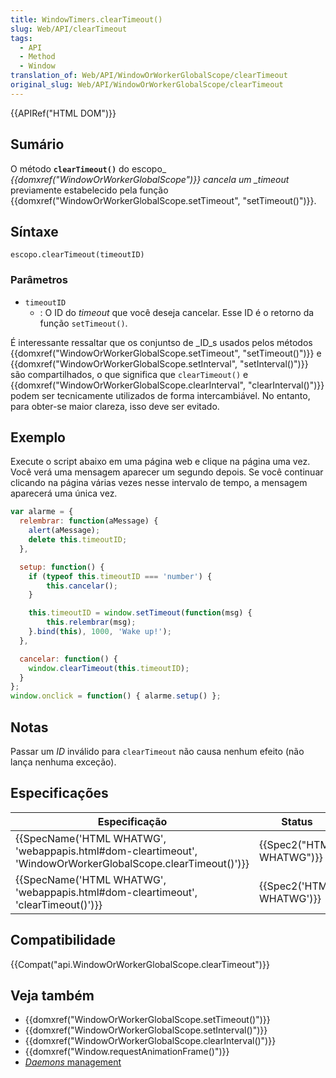 ```yaml
---
title: WindowTimers.clearTimeout()
slug: Web/API/clearTimeout
tags:
  - API
  - Method
  - Window
translation_of: Web/API/WindowOrWorkerGlobalScope/clearTimeout
original_slug: Web/API/WindowOrWorkerGlobalScope/clearTimeout
---
```

{{APIRef("HTML DOM")}}

## Sumário

O método **`clearTimeout()`** do escopo\_ _{{domxref("WindowOrWorkerGlobalScope")}} cancela um \_timeout_ previamente estabelecido pela função {{domxref("WindowOrWorkerGlobalScope.setTimeout", "setTimeout()")}}.

## Síntaxe

    escopo.clearTimeout(timeoutID)

### Parâmetros

- `timeoutID`
  - : O ID do _timeout_ que você deseja cancelar. Esse ID é o retorno da função `setTimeout()`.

É interessante ressaltar que os conjuntso de \_ID_s usados pelos métodos {{domxref("WindowOrWorkerGlobalScope.setTimeout", "setTimeout()")}} e {{domxref("WindowOrWorkerGlobalScope.setInterval", "setInterval()")}} são compartilhados, o que significa que `clearTimeout()` e {{domxref("WindowOrWorkerGlobalScope.clearInterval", "clearInterval()")}} podem ser tecnicamente utilizados de forma intercambiável. No entanto, para obter-se maior clareza, isso deve ser evitado.

## Exemplo

Execute o script abaixo em uma página web e clique na página uma vez. Você verá uma mensagem aparecer um segundo depois. Se você continuar clicando na página várias vezes nesse intervalo de tempo, a mensagem aparecerá uma única vez.

```js
var alarme = {
  relembrar: function(aMessage) {
    alert(aMessage);
    delete this.timeoutID;
  },

  setup: function() {
    if (typeof this.timeoutID === 'number') {
        this.cancelar();
    }

    this.timeoutID = window.setTimeout(function(msg) {
        this.relembrar(msg);
    }.bind(this), 1000, 'Wake up!');
  },

  cancelar: function() {
    window.clearTimeout(this.timeoutID);
  }
};
window.onclick = function() { alarme.setup() };
```

## Notas

Passar um _ID_ inválido para `clearTimeout` não causa nenhum efeito (não lança nenhuma exceção).

## Especificações

| Especificação                                                                                                                                    | Status                           | Comentário                                       |
| ------------------------------------------------------------------------------------------------------------------------------------------------ | -------------------------------- | ------------------------------------------------ |
| {{SpecName('HTML WHATWG', 'webappapis.html#dom-cleartimeout', 'WindowOrWorkerGlobalScope.clearTimeout()')}} | {{Spec2("HTML WHATWG")}} | Método movido para `WindowOrWorkerGlobalScope` . |
| {{SpecName('HTML WHATWG', 'webappapis.html#dom-cleartimeout', 'clearTimeout()')}}                                     | {{Spec2('HTML WHATWG')}} |                                                  |

## Compatibilidade

{{Compat("api.WindowOrWorkerGlobalScope.clearTimeout")}}

## Veja também

- {{domxref("WindowOrWorkerGlobalScope.setTimeout()")}}
- {{domxref("WindowOrWorkerGlobalScope.setInterval()")}}
- {{domxref("WindowOrWorkerGlobalScope.clearInterval()")}}
- {{domxref("Window.requestAnimationFrame()")}}
- [_Daemons_ management](/pt-BR/docs/JavaScript/Timers/Daemons "JavaScript/Timers/Daemons")
